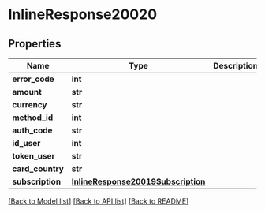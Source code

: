 # InlineResponse20020

## Properties
Name | Type | Description | Notes
------------ | ------------- | ------------- | -------------
**error_code** | **int** |  | [optional] 
**amount** | **str** |  | [optional] 
**currency** | **str** |  | [optional] 
**method_id** | **int** |  | [optional] 
**auth_code** | **str** |  | [optional] 
**id_user** | **int** |  | [optional] 
**token_user** | **str** |  | [optional] 
**card_country** | **str** |  | [optional] 
**subscription** | [**InlineResponse20019Subscription**](InlineResponse20019Subscription.md) |  | [optional] 

[[Back to Model list]](../README.md#documentation-for-models) [[Back to API list]](../README.md#documentation-for-api-endpoints) [[Back to README]](../README.md)

